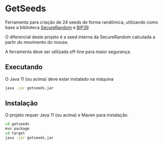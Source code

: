 # GetSeeds

Ferramenta para criação de 24 seeds de forma randômica, utilizando como base a biblioteca 
[SecureRandom](https://docs.oracle.com/en/java/javase/17/docs/api/java.base/java/security/SecureRandom.html)
e [BIP39](https://github.com/NovaCrypto/BIP39)

O diferencial deste projeto é a seed interna da SecureRandom calculada a partir do movimento do mouse.

A ferramenta deve ser utilizada off-line para maior segurança.

## Executando

O Java 11 (ou acima) deve estar instalado na máquina

```sh
java -jar getseeds.jar
```

## Instalação

O projeto requer Java 11 (ou acima) e Maven para instalação.

```sh
cd getseeds
mvn package
cd target
java -jar getseeds.jar
```
